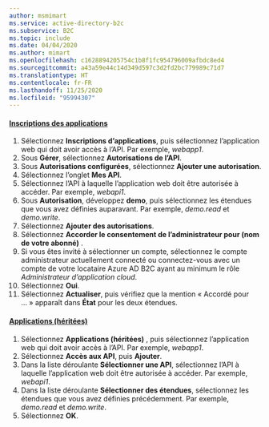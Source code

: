 ```yaml
---
author: msmimart
ms.service: active-directory-b2c
ms.subservice: B2C
ms.topic: include
ms.date: 04/04/2020
ms.author: mimart
ms.openlocfilehash: c1628894205754c1b8f1fc954796009afbdc8ed4
ms.sourcegitcommit: a43a59e44c14d349d597c3d2fd2bc779989c71d7
ms.translationtype: HT
ms.contentlocale: fr-FR
ms.lasthandoff: 11/25/2020
ms.locfileid: "95994307"
---
```

#### <a name="app-registrations"></a>[Inscriptions des applications](#tab/app-reg-ga/) 

1. Sélectionnez **Inscriptions d’applications**, puis sélectionnez l’application web qui doit avoir accès à l’API. Par exemple, *webapp1*.
1. Sous **Gérer**, sélectionnez **Autorisations de l’API**.
1. Sous **Autorisations configurées**, sélectionnez **Ajouter une autorisation**.
1. Sélectionnez l’onglet **Mes API**.
1. Sélectionnez l’API à laquelle l’application web doit être autorisée à accéder. Par exemple, *webapi1*.
1. Sous **Autorisation**, développez **demo**, puis sélectionnez les étendues que vous avez définies auparavant. Par exemple, *demo.read* et *demo.write*.
1. Sélectionnez **Ajouter des autorisations**.
1. Sélectionnez **Accorder le consentement de l’administrateur pour (nom de votre abonné)** .
1. Si vous êtes invité à sélectionner un compte, sélectionnez le compte administrateur actuellement connecté ou connectez-vous avec un compte de votre locataire Azure AD B2C ayant au minimum le rôle *Administrateur d’application cloud*.
1. Sélectionnez **Oui**.
1. Sélectionnez **Actualiser**, puis vérifiez que la mention « Accordé pour ... » apparaît dans **État** pour les deux étendues.

#### <a name="applications-legacy"></a>[Applications (héritées)](#tab/applications-legacy/)

1. Sélectionnez **Applications (héritées)** , puis sélectionnez l’application web qui doit avoir accès à l’API. Par exemple, *webapp1*.
1. Sélectionnez **Accès aux API**, puis **Ajouter**.
1. Dans la liste déroulante **Sélectionner une API**, sélectionnez l’API à laquelle l’application web doit être autorisée à accéder. Par exemple, *webapi1*.
1. Dans la liste déroulante **Sélectionner des étendues**, sélectionnez les étendues que vous avez définies précédemment. Par exemple, *demo.read* et *demo.write*.
1. Sélectionnez **OK**.

